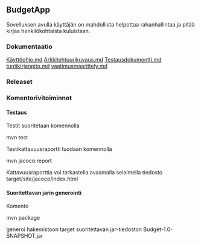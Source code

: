 ## BudgetApp


Sovelluksen avulla käyttäjän on mahdollista helpottaa rahanhallintaa ja 
pitää kirjaa henkilökohtaista kuluistaan.

### Dokumentaatio

[Käyttöohje.md](https://github.com/juleht/ot-harjoitustyo/blob/master/dokumentaatio/K%C3%A4ytt%C3%B6ohje.md)
[Arkkitehtuurikuvaus.md](https://github.com/juleht/ot-harjoitustyo/blob/master/dokumentaatio/Arkkitehtuurikuvaus.md)
[Testausdokumentti.md](https://github.com/juleht/ot-harjoitustyo/blob/master/dokumentaatio/Testausdokumentti.md)
[tuntikirjanpito.md](https://github.com/juleht/ot-harjoitustyo/blob/master/dokumentaatio/tuntikirjanpito.md)
[vaatimusmaarittely.md](https://github.com/juleht/ot-harjoitustyo/blob/master/dokumentaatio/vaatimusmaarittely.md)

### Releaset

### Komentorivitoiminnot

#### Testaus

Testit suoritetaan komennolla

mvn test

Testikattavuusraportti luodaan komennolla

mvn jacoco:report

Kattavuusraporttia voi tarkastella avaamalla selaimella tiedosto 
target/site/jacoco/index.html

#### Suoritettavan jarin generointi

Komento

mvn package

generoi hakemistoon target suoritettavan jar-tiedoston 
Budget-1.0-SNAPSHOT.jar
